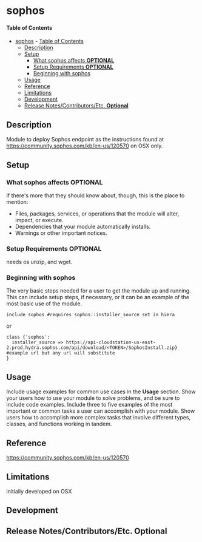 
# sophos



#### Table of Contents

- [sophos](#sophos)
      - [Table of Contents](#Table-of-Contents)
  - [Description](#Description)
  - [Setup](#Setup)
    - [What sophos affects **OPTIONAL**](#What-sophos-affects-OPTIONAL)
    - [Setup Requirements **OPTIONAL**](#Setup-Requirements-OPTIONAL)
    - [Beginning with sophos](#Beginning-with-sophos)
  - [Usage](#Usage)
  - [Reference](#Reference)
  - [Limitations](#Limitations)
  - [Development](#Development)
  - [Release Notes/Contributors/Etc. **Optional**](#Release-NotesContributorsEtc-Optional)

## Description
Module to deploy Sophos endpoint as the instructions found at https://community.sophos.com/kb/en-us/120570 on OSX only.


## Setup

### What sophos affects **OPTIONAL**

If there's more that they should know about, though, this is the place to mention:

* Files, packages, services, or operations that the module will alter, impact, or execute.
* Dependencies that your module automatically installs.
* Warnings or other important notices.

### Setup Requirements **OPTIONAL**

needs os unzip, and wget. 

### Beginning with sophos

The very basic steps needed for a user to get the module up and running. This can include setup steps, if necessary, or it can be an example of the most basic use of the module.

```puppet
include sophos #requires sophos::installer_source set in hiera
```
or
```puppet
class {'sophos':
  installer_source => https://api-cloudstation-us-east-2.prod.hydra.sophos.com/api/download/<TOKEN>/SophosInstall.zip} #example url but any url will substitute
}
```

## Usage

Include usage examples for common use cases in the **Usage** section. Show your users how to use your module to solve problems, and be sure to include code examples. Include three to five examples of the most important or common tasks a user can accomplish with your module. Show users how to accomplish more complex tasks that involve different types, classes, and functions working in tandem.

## Reference

https://community.sophos.com/kb/en-us/120570



## Limitations

initially developed on OSX

## Development



## Release Notes/Contributors/Etc. **Optional**


